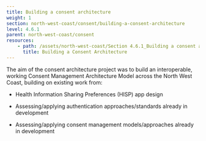 ```yaml
---
title: Building a consent architecture
weight: 1
section: north-west-coast/consent/building-a-consent-architecture
level: 4.6.1
parent: north-west-coast/consent
resources: 
    - path: /assets/north-west-coast/Section 4.6.1_Building a consent architecture.pdf
      title: Building a Consent Architecture
---
```


The aim of the consent architecture project was to build an interoperable, working Consent Management Architecture Model across the North West Coast, building on existing work from:

- Health Information Sharing Preferences (HISP) app design 

- Assessing/applying authentication approaches/standards already in development 

- Assessing/applying consent management models/approaches already in development
